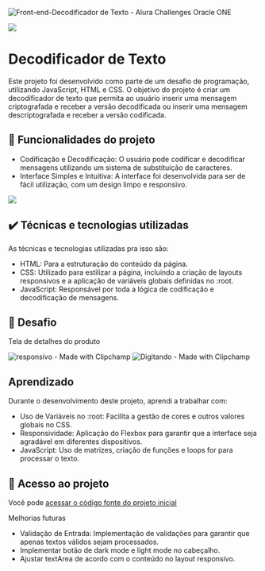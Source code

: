 
![Front-end-Decodificador de Texto - Alura Challenges Oracle ONE](https://github.com/user-attachments/assets/a22582ff-03f3-44f4-8e5c-3d4e38af62a4)

![](https://img.shields.io/github/license/alura-cursos/android-com-kotlin-personalizando-ui)

# Decodificador de Texto

Este projeto foi desenvolvido como parte de um desafio de programação, utilizando JavaScript, HTML e CSS. O objetivo do projeto é criar um decodificador de texto que permita ao usuário inserir uma mensagem criptografada e receber a versão decodificada ou inserir uma mensagem descriptografada e receber a versão codificada.



## 🔨 Funcionalidades do projeto

- Codificação e Decodificação: O usuário pode codificar e decodificar mensagens utilizando um sistema de substituição de caracteres.
- Interface Simples e Intuitiva: A interface foi desenvolvida para ser de fácil utilização, com um design limpo e responsivo.

![](img/amostra.gif)

## ✔️ Técnicas e tecnologias utilizadas

As técnicas e tecnologias utilizadas pra isso são:

- HTML: Para a estruturação do conteúdo da página.
- CSS: Utilizado para estilizar a página, incluindo a criação de layouts responsivos e a aplicação de variáveis globais definidas no :root.
- JavaScript: Responsável por toda a lógica de codificação e decodificação de mensagens.

## 🎯 Desafio

Tela de detalhes do produto

![responsivo - Made with Clipchamp](https://github.com/user-attachments/assets/36a36330-60b1-4e81-b1e3-4556f043a78c)
![Digitando - Made with Clipchamp](https://github.com/user-attachments/assets/e1e9c7c1-6142-48e6-8bf4-9efaaac629d1)


## Aprendizado
Durante o desenvolvimento deste projeto, aprendi a trabalhar com:

- Uso de Variáveis no :root: Facilita a gestão de cores e outros valores globais no CSS.
- Responsividade: Aplicação do Flexbox para garantir que a interface seja agradável em diferentes dispositivos.
- JavaScript: Uso de matrizes, criação de funções e loops for para processar o texto.


## 📁 Acesso ao projeto

Você pode [acessar o código fonte do projeto inicial](https://github.com/robertanatany/Decodificador-de-Texto---Alura.git)


Melhorias futuras
- Validação de Entrada: Implementação de validações para garantir que apenas textos válidos sejam processados.
- Implementar botão de dark mode e light mode no cabeçalho.
- Ajustar textArea de acordo com o conteúdo no layout responsivo. 
